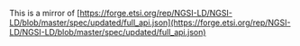 This is a mirror of 
[https://forge.etsi.org/rep/NGSI-LD/NGSI-LD/blob/master/spec/updated/full_api.json](https://forge.etsi.org/rep/NGSI-LD/NGSI-LD/blob/master/spec/updated/full_api.json)
